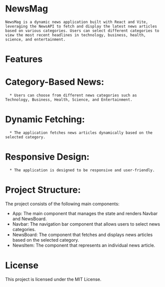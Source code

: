 # NewsMag
    NewsMag is a dynamic news application built with React and Vite, leveraging the NewsAPI to fetch and display the latest news articles based on various categories. Users can select different categories to view the most recent headlines in technology, business, health, science, and entertainment.

# Features
  # Category-Based News: 
      * Users can choose from different news categories such as Technology, Business, Health, Science, and Entertainment.
  # Dynamic Fetching: 
      * The application fetches news articles dynamically based on the selected category.
  # Responsive Design: 
      * The application is designed to be responsive and user-friendly.
      
# Project Structure:
   The project consists of the following main components:
 * App: The main component that manages the state and renders Navbar and NewsBoard.
 * Navbar: The navigation bar component that allows users to select news categories.
 * NewsBoard: The component that fetches and displays news articles based on the selected category.
 * NewsItem: The component that represents an individual news article.

# License
This project is licensed under the MIT License.

